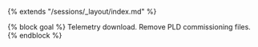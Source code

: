 {% extends "/sessions/_layout/index.md" %}

{% block goal %}
Telemetry download. Remove PLD commissioning files.
{% endblock %}
